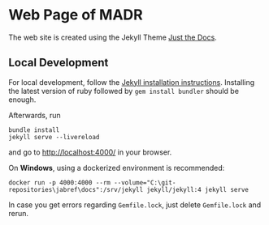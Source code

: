 # Web Page of MADR

The web site is created using the Jekyll Theme [Just the Docs](https://just-the-docs.github.io/just-the-docs/).

## Local Development

For local development, follow the [Jekyll installation instructions](https://jekyllrb.com/docs/installation/).
Installing the latest version of ruby followed by `gem install bundler` should be enough.

Afterwards, run

```terminal
bundle install
jekyll serve --livereload
```

and go to <http://localhost:4000/> in your browser.

On **Windows**, using a dockerized environment is recommended:

```terminal
docker run -p 4000:4000 --rm --volume="C:\git-repositories\jabref\docs":/srv/jekyll jekyll/jekyll:4 jekyll serve
```

In case you get errors regarding `Gemfile.lock`, just delete `Gemfile.lock` and rerun.

